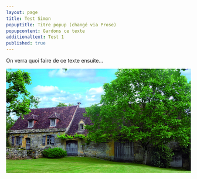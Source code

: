 ```yaml
---
layout: page
title: Test Simon
popuptitle: Titre popup (changé via Prose)
popupcontent: Gardons ce texte
additionaltext: Test 1
published: true
---
```


On verra quoi faire de ce texte ensuite...

![](/data/images/9/architecture/CRO_MAGNON_P14_03.jpg)